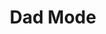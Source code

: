---
title: Dad Mode
position: 1.4
type:
description: 'Minimum Permission Level: Moderator'
parameters:
  - name: action
    content: '"enable" or "disable"'
content_markdown: >-
  Enables or disables DadMode functionality. When enabled, the bot will
  automatically respond to messages along the lines of "I'm {X}" with "Hi, {X}.
  I'm dad!"
left_code_blocks:
  - code_block: |-
      enable
      on
    title: '"Enable" Aliases'
    language:
  - code_block: |-
      disable
      off
    title: Disable
    language:
right_code_blocks:
  - code_block: '!dadmode enable'
    title: Enable Module
    language:
  - code_block: '!dadmode disable'
    title: Disable Module
    language:
---